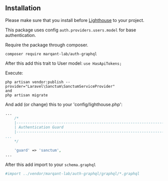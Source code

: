 ## Installation

Please make sure that you install before 
[Lighthouse](https://lighthouse-php.com/master/getting-started/installation.html#installation)
 to your project.  

This package uses config `auth.providers.users.model` for base authentication.  

Require the package through composer.

```shell script
composer require marqant-lab/auth-graphql
```

After this add this trait to User model: `use HasApiTokens;`

Execute:
```
php artisan vendor:publish --provider="Laravel\Sanctum\SanctumServiceProvider"
and
php artisan migrate
```

And add (or change) this to your 'config/lighthouse.php':

```php
...
    /*
    |--------------------------------------------------------------------------
    | Authentication Guard
    |--------------------------------------------------------------------------
...
    */

    'guard' => 'sanctum',
...
```

After this add import to your `schema.graphql`

```graphql
#import ../vendor/marqant-lab/auth-graphql/graphql/*.graphql
```
